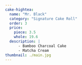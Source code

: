 ```yaml
---
cake-hightea:
  name: "Mr. Black"
  category: "Signature Cake Roll"
  order: 3
  price:
    piece: 3.5
    whole: 19.6
  description: |
      - Bamboo Charcoal Cake
      - Matcha Cream
thumbnail: ./main.jpg
---
```

